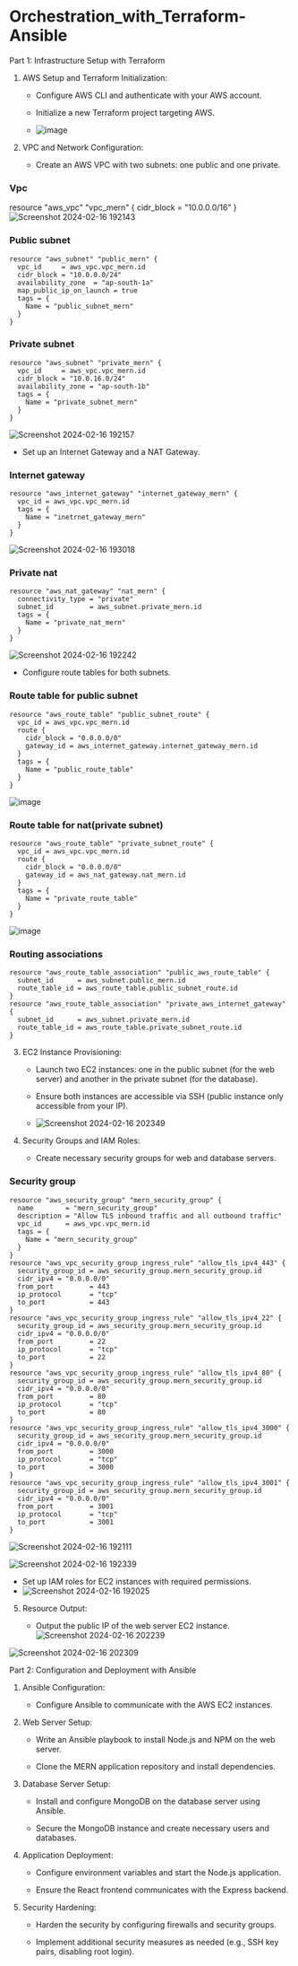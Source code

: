 # Orchestration_with_Terraform-Ansible

Part 1: Infrastructure Setup with Terraform

1. AWS Setup and Terraform Initialization:

   - Configure AWS CLI and authenticate with your AWS account.

   - Initialize a new Terraform project targeting AWS.
   - ![image](https://github.com/rk630/Orchestration_with_Terraform-Ansible/assets/139606316/6c9018e4-753b-4271-b54e-e90997ae4399)


2. VPC and Network Configuration:

   - Create an AWS VPC with two subnets: one public and one private.
### Vpc
resource "aws_vpc" "vpc_mern" {
  cidr_block = "10.0.0.0/16"
}
![Screenshot 2024-02-16 192143](https://github.com/rk630/Orchestration_with_Terraform-Ansible/assets/139606316/86b3b488-24ab-49d6-a287-a546b465b2ff)

### Public subnet
```
resource "aws_subnet" "public_mern" {
  vpc_id     = aws_vpc.vpc_mern.id
  cidr_block = "10.0.0.0/24"
  availability_zone  = "ap-south-1a"
  map_public_ip_on_launch = true
  tags = {
    Name = "public_subnet_mern"
  }
}
```
### Private subnet
```
resource "aws_subnet" "private_mern" {
  vpc_id     = aws_vpc.vpc_mern.id
  cidr_block = "10.0.16.0/24"
  availability_zone = "ap-south-1b"
  tags = {
    Name = "private_subnet_mern"
  }
}
```
![Screenshot 2024-02-16 192157](https://github.com/rk630/Orchestration_with_Terraform-Ansible/assets/139606316/c761f23e-3a15-4674-9bcc-e26d86c254be)

   - Set up an Internet Gateway and a NAT Gateway.

### Internet gateway

```
resource "aws_internet_gateway" "internet_gateway_mern" {
  vpc_id = aws_vpc.vpc_mern.id
  tags = {
    Name = "inetrnet_gateway_mern"
  }
}
```

![Screenshot 2024-02-16 193018](https://github.com/rk630/Orchestration_with_Terraform-Ansible/assets/139606316/f1406a7f-f38d-44fd-9bcb-ff0a4b9f2735)
### Private nat
```
resource "aws_nat_gateway" "nat_mern" {
  connectivity_type = "private"
  subnet_id         = aws_subnet.private_mern.id
  tags = {
    Name = "private_nat_mern"
  }
}
```
![Screenshot 2024-02-16 192242](https://github.com/rk630/Orchestration_with_Terraform-Ansible/assets/139606316/e08523e1-5589-402d-b16f-b1733bb58d7a)


   - Configure route tables for both subnets.

### Route table for public subnet
```
resource "aws_route_table" "public_subnet_route" {
  vpc_id = aws_vpc.vpc_mern.id
  route {
    cidr_block = "0.0.0.0/0"
    gateway_id = aws_internet_gateway.internet_gateway_mern.id
  }
  tags = {
    Name = "public_route_table"
  }
}
```
![image](https://github.com/rk630/Orchestration_with_Terraform-Ansible/assets/139606316/f6712d6b-743f-49fb-961b-fd7a7c08bdd6)

### Route table for nat(private subnet)
```
resource "aws_route_table" "private_subnet_route" {
  vpc_id = aws_vpc.vpc_mern.id
  route {
    cidr_block = "0.0.0.0/0"
    gateway_id = aws_nat_gateway.nat_mern.id
  }
  tags = {
    Name = "private_route_table"
  }
}
```
![image](https://github.com/rk630/Orchestration_with_Terraform-Ansible/assets/139606316/7dfe932f-0fc4-44a0-9d29-d6c362ae9636)

### Routing associations
```
resource "aws_route_table_association" "public_aws_route_table" {
  subnet_id      = aws_subnet.public_mern.id
  route_table_id = aws_route_table.public_subnet_route.id
}
resource "aws_route_table_association" "private_aws_internet_gateway" {
  subnet_id      = aws_subnet.private_mern.id
  route_table_id = aws_route_table.private_subnet_route.id
}
```

3. EC2 Instance Provisioning:

   - Launch two EC2 instances: one in the public subnet (for the web server) and another in the private subnet (for the database).


   - Ensure both instances are accessible via SSH (public instance only accessible from your IP).
   - ![Screenshot 2024-02-16 202349](https://github.com/rk630/Orchestration_with_Terraform-Ansible/assets/139606316/4a3908c8-840e-415d-ade2-a43884e187a6)


4. Security Groups and IAM Roles:

   - Create necessary security groups for web and database servers.
  
### Security group
```
resource "aws_security_group" "mern_security_group" {
  name        = "mern_security_group"
  description = "Allow TLS inbound traffic and all outbound traffic"
  vpc_id      = aws_vpc.vpc_mern.id
  tags = {
    Name = "mern_security_group"
  }
}
resource "aws_vpc_security_group_ingress_rule" "allow_tls_ipv4_443" {
  security_group_id = aws_security_group.mern_security_group.id
  cidr_ipv4 = "0.0.0.0/0"
  from_port         = 443
  ip_protocol       = "tcp"
  to_port           = 443
}
resource "aws_vpc_security_group_ingress_rule" "allow_tls_ipv4_22" {
  security_group_id = aws_security_group.mern_security_group.id
  cidr_ipv4 = "0.0.0.0/0"
  from_port         = 22
  ip_protocol       = "tcp"
  to_port           = 22
}
resource "aws_vpc_security_group_ingress_rule" "allow_tls_ipv4_80" {
  security_group_id = aws_security_group.mern_security_group.id
  cidr_ipv4 = "0.0.0.0/0"
  from_port         = 80
  ip_protocol       = "tcp"
  to_port           = 80
}
resource "aws_vpc_security_group_ingress_rule" "allow_tls_ipv4_3000" {
  security_group_id = aws_security_group.mern_security_group.id
  cidr_ipv4 = "0.0.0.0/0"
  from_port         = 3000
  ip_protocol       = "tcp"
  to_port           = 3000
}
resource "aws_vpc_security_group_ingress_rule" "allow_tls_ipv4_3001" {
  security_group_id = aws_security_group.mern_security_group.id
  cidr_ipv4 = "0.0.0.0/0"
  from_port         = 3001
  ip_protocol       = "tcp"
  to_port           = 3001
}
```
![Screenshot 2024-02-16 192111](https://github.com/rk630/Orchestration_with_Terraform-Ansible/assets/139606316/a22a09f9-2446-4d7d-9344-97af48a9ad7d)

![Screenshot 2024-02-16 192339](https://github.com/rk630/Orchestration_with_Terraform-Ansible/assets/139606316/4e5706d1-73f0-42e2-b004-b36a8fa09205)


   - Set up IAM roles for EC2 instances with required permissions.
   - ![Screenshot 2024-02-16 192025](https://github.com/rk630/Orchestration_with_Terraform-Ansible/assets/139606316/6ab747b2-0ecb-414d-bfaf-294bb7d8bd03)


5. Resource Output:

   - Output the public IP of the web server EC2 instance.
![Screenshot 2024-02-16 202239](https://github.com/rk630/Orchestration_with_Terraform-Ansible/assets/139606316/c0d7694b-c09c-4839-a524-f258cb90b79f)

![Screenshot 2024-02-16 202309](https://github.com/rk630/Orchestration_with_Terraform-Ansible/assets/139606316/eb71334c-c7f5-4941-9f88-a5be693e67c3)

Part 2: Configuration and Deployment with Ansible


1. Ansible Configuration:

   - Configure Ansible to communicate with the AWS EC2 instances.

2. Web Server Setup:

   - Write an Ansible playbook to install Node.js and NPM on the web server.

   - Clone the MERN application repository and install dependencies.

3. Database Server Setup:

   - Install and configure MongoDB on the database server using Ansible.

   - Secure the MongoDB instance and create necessary users and databases.

4. Application Deployment:

   - Configure environment variables and start the Node.js application.

   - Ensure the React frontend communicates with the Express backend.

5. Security Hardening:

   - Harden the security by configuring firewalls and security groups.

   - Implement additional security measures as needed (e.g., SSH key pairs, disabling root login).
